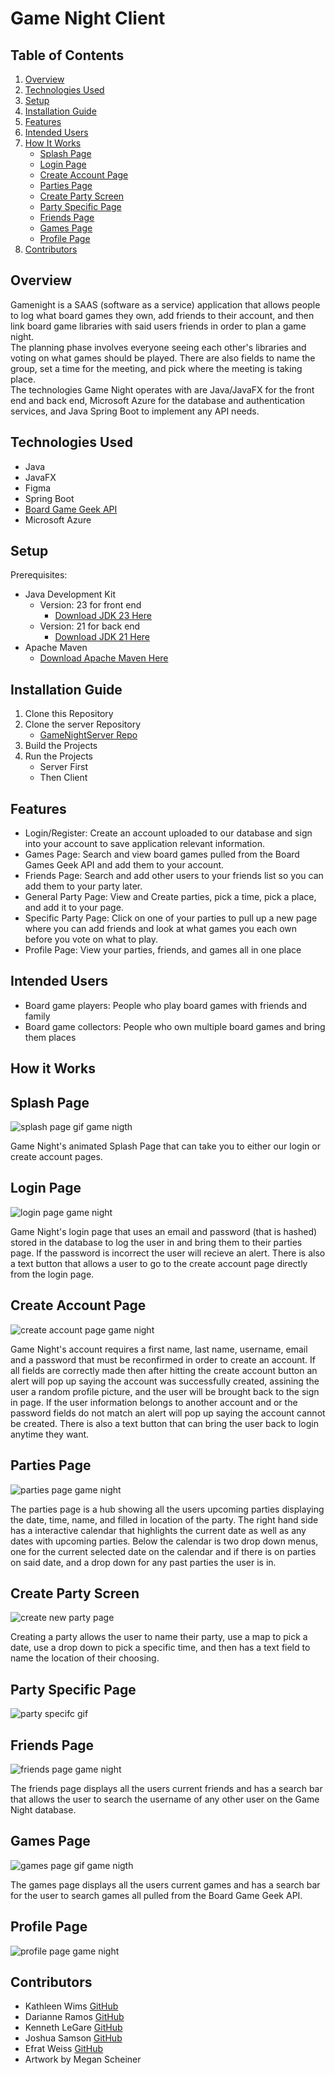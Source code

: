 # Game Night Client

## Table of Contents
1. [Overview](#overview)
2. [Technologies Used](#technologies-used)
3. [Setup](#setup)
4. [Installation Guide](#installation-guide)
5. [Features](#features)
6. [Intended Users](#intended-users)
7. [How It Works](#how-it-works)
   - [Splash Page](#splash-page)  
   - [Login Page](#login-page)  
   - [Create Account Page](#create-account-page)  
   - [Parties Page](#parties-page)
   - [Create Party Screen](#create-party-screen)
   - [Party Specific Page](#party-specific-page)
   - [Friends Page](#friends-page)
   - [Games Page](#games-page) 
   - [Profile Page](#profile-page) 
9. [Contributors](#contributors)

## Overview
Gamenight is a SAAS (software as a service) application that allows people to log what board games they own, add friends to their account, and then link board game libraries with said users friends in order to plan a game night.  
The planning phase involves everyone seeing each other's libraries and voting on what games should be played. There are also fields to name the group, set a time for the meeting, and pick where the meeting is taking place.  
The technologies Game Night operates with are Java/JavaFX for the front end and back end, Microsoft Azure for the database and authentication services, and Java Spring Boot to implement any API needs.

## Technologies Used
- Java 
- JavaFX  
- Figma
- Spring Boot
- [Board Game Geek API](https://boardgamegeek.com/wiki/page/BGG_XML_API)
- Microsoft Azure

## Setup
Prerequisites:
- Java Development Kit  
  - Version: 23 for front end  
    - [Download JDK 23 Here](https://jdk.java.net/java-se-ri/23)  
  - Version: 21 for back end  
    - [Download JDK 21 Here](https://jdk.java.net/java-se-ri/21)
- Apache Maven  
  - [Download Apache Maven Here](https://maven.apache.org/install.html)

## Installation Guide
1. Clone this Repository
2. Clone the server Repository  
   - [GameNightServer Repo](https://github.com/bewimsical/GameNightServer)
3. Build the Projects
4. Run the Projects  
   - Server First  
   - Then Client

## Features
- Login/Register: Create an account uploaded to our database and sign into your account to save application relevant information.
- Games Page: Search and view board games pulled from the Board Games Geek API and add them to your account.
- Friends Page: Search and add other users to your friends list so you can add them to your party later.
- General Party Page: View and Create parties, pick a time, pick a place, and add it to your page. 
- Specific Party Page: Click on one of your parties to pull up a new page where you can add friends and look at what games you each own before you vote on what to play.
- Profile Page: View your parties, friends, and games all in one place

## Intended Users
- Board game players: People who play board games with friends and family
- Board game collectors: People who own multiple board games and bring them places

## How it Works


## Splash Page 
![splash page gif game nigth](https://github.com/user-attachments/assets/74a497b8-f82a-4d56-9345-555440321423)

Game Night's animated Splash Page that can take you to either our login or create account pages.

## Login Page
![login page game night](https://github.com/user-attachments/assets/60f3278a-cd3a-48b7-b287-0b1632652e11)

Game Night's login page that uses an email and password (that is hashed) stored in the database to log the user in and bring them to their parties page. If the password is incorrect the user will recieve an alert. There is also a text button that allows a user to go to the create account page directly from the login page.

## Create Account Page
![create account page game night](https://github.com/user-attachments/assets/6cf445d5-dc47-47ed-bbeb-b66af68ca47e)

Game Night's account requires a first name, last name, username, email and a password that must be reconfirmed in order to create an account. If all fields are correctly made then after hitting the create account button an alert will pop up saying the account was successfully created, assining the user a random profile picture, and the user will be brought back to the sign in page. If the user information belongs to another account and or the password fields do not match an alert will pop up saying the account cannot be created. There is also a text button that can bring the user back to login anytime they want.

## Parties Page
![parties page game night](https://github.com/user-attachments/assets/6fd2d496-e5f1-4706-8f73-66bb96956384)

The parties page is a hub showing all the users upcoming parties displaying the date, time, name, and filled in location of the party. The right hand side has a interactive calendar that highlights the current date as well as any dates with upcoming parties. Below the calendar is two drop down menus, one for the current selected date on the calendar and if there is on parties on said date, and a drop down for any past parties the user is in.

## Create Party Screen
![create new party page](https://github.com/user-attachments/assets/3edcc6b3-a164-4ff8-aa7d-32c513b3ca3d)

Creating a party allows the user to name their party, use a map to pick a date, use a drop down to pick a specific time, and then has a text field to name the location of their choosing.


## Party Specific Page
![party specifc gif](https://github.com/user-attachments/assets/1be3310c-9705-4da5-bc5a-5d149e241644)

## Friends Page
![friends page game night](https://github.com/user-attachments/assets/bb032b8e-1a42-4806-9f61-d44140de1150)

The friends page displays all the users current friends and has a search bar that allows the user to search the username of any other user on the Game Night database.

## Games Page
![games page gif game nigth](https://github.com/user-attachments/assets/44bedc80-3ecb-4823-94d2-7d825f499fab)

The games page displays all the users current games and has a search bar for the user to search games all pulled from the Board Game Geek API.

## Profile Page
![profile page game night](https://github.com/user-attachments/assets/7337b19c-569e-4727-84ef-b1a054dbf937)










## Contributors
- Kathleen Wims [GitHub](https://github.com/bewimsical)  
- Darianne Ramos [GitHub](https://github.com/darianne123)  
- Kenneth LeGare [GitHub](https://github.com/DataHiveMind)  
- Joshua Samson [GitHub](https://github.com/jsams909)  
- Efrat Weiss [GitHub](https://github.com/Wieefi)
- Artwork by Megan Scheiner

  
